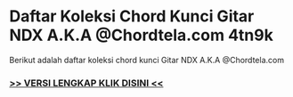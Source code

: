 
 # Daftar Koleksi Chord  Kunci Gitar NDX A.K.A @Chordtela.com 4tn9k


Berikut adalah daftar koleksi chord  kunci Gitar NDX A.K.A @Chordtela.com

###  <a href="https://shortlighzx.web.app?sq=Daftar Koleksi Chord  Kunci Gitar NDX A.K.A @Chordtela.com"> >> VERSI LENGKAP KLIK DISINI << </a>
